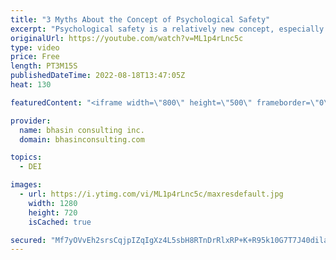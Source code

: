 ```yaml
---
title: "3 Myths About the Concept of Psychological Safety"
excerpt: "Psychological safety is a relatively new concept, especially in the workplace, and there are several myths about what psychological safety is that need to be debunked.   In this video, bci’s Mental Health Expert-in-Residence Dr. Komal Bhasin breaks down three common misconceptions about psychological"
originalUrl: https://youtube.com/watch?v=ML1p4rLnc5c
type: video
price: Free
length: PT3M15S
publishedDateTime: 2022-08-18T13:47:05Z
heat: 130

featuredContent: "<iframe width=\"800\" height=\"500\" frameborder=\"0\" src=\"https://www.youtube.com/embed/ML1p4rLnc5c\" allow=\"accelerometer; autoplay; encrypted-media; gyroscope; picture-in-picture\" allowfullscreen></iframe>"

provider:
  name: bhasin consulting inc.
  domain: bhasinconsulting.com

topics:
  - DEI

images:
  - url: https://i.ytimg.com/vi/ML1p4rLnc5c/maxresdefault.jpg
    width: 1280
    height: 720
    isCached: true

secured: "Mf7yOVvEh2srsCqjpIZqIgXz4L5sbH8RTnDrRlxRP+K+R95k10G7T7J40dilaukIezl0/RYHiK4xw/WvdmNA25JDjD+3jpkXfXy+ZizSBHw9U4Rvj5R5HmhRZ3evcQicZijvTVDbEGgHEi8Vb6HrNDpTNlnUrL2U8NMvw/RJ1hUGvDwC9Zi/kzVrJmS9+CZ2nGdZaDco8AdMr3MAr/TdakVpTMMH1/tK0p+F23gYd3SESNlH5grzEUZGPFo8M2jvp3Nzg1573odz5WhD1nmACL+nup7YmnW7hVeEMWVqDUl2wUcImJ1Co1vTEa2bftvb/yR6mH+i7un6OVcQZ2jfM0fcY5PlLA8eb6pUSm28qnBTBmhxaqbVcOCmHY0uCZraglQMOU4g2yTNPL5AlBipsFHRJr6qFjRkolD/G3zZaUc=;tD+Jw88RMP6A3+3JDNwjLA=="
---
```


